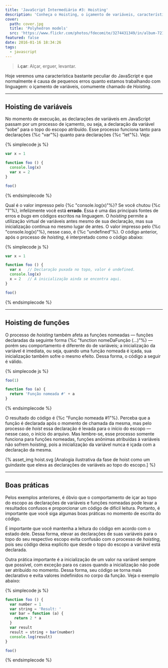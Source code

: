 ```yaml
---
title: 'JavaScript Intermediário #3: Hoisting'
description: 'Conheça o Hoisting, o içamento de variáveis, característica peculiar do JavaScript que normalmente é causa confusão entre os desenvolvedores.'
cover:
  path: cover.jpg
  title: 'Polyhedron models'
  src: 'https://www.flickr.com/photos/fdecomite/3274431349/in/album-72157613498998540/'
featured: false
date: 2016-01-16 18:34:26
tags:
  - javascript
---
```

> **i.çar**: Alçar, erguer, levantar.

Hoje veremos uma característica bastante peculiar  do JavaScript e que normalmente é causa de pequenos erros quanto estamos trabalhando com linguagem: o içamento de variáveis, comumente chamado de  *Hoisting*.

---
## Hoisting de variáveis ##

No momento de execução, as declarações de variáveis em JavaScript passam por um processo de içamento, ou seja, a declaração da variável “sobe” para o topo do escopo atribuído. Esse processo funciona tanto para declarações {%c "var"%} quanto para declarações {%c "let"%}. Veja:

{% simplecode js %}
``` js
var x = 1

function foo () {
  console.log(x)
  var x = 2
}

foo()
```
{% endsimplecode %}

Qual é o valor impresso pelo {%c "console.log(x)"%}? Se você chutou {%c "1"%}, infelizmente você está **errado**. Essa é uma das principais fontes de erros e *bugs* em códigos escritos na linguagem. O *hoisting* permite a utilização virtual de variáveis antes mesmo de sua declaração, mas sua inicialização continua no mesmo lugar de antes. O valor impresso pelo {%c "console.log(x)"%}, nesse caso, é {%c "undefined"%}. O código anterior, após o processo de *hoisting*, é interpretado como o código abaixo:

{% simplecode js %}
``` js
var x = 1

function foo () {
  var x   // Declaração puxada no topo, valor é undefined.
  console.log(x)
  x = 2   // A inicialização ainda se encontra aqui.
}

foo()
```
{% endsimplecode %}

---
## Hoisting de funções ##

O processo de *hoisting* também afeta as funções nomeadas — funções declaradas da seguinte forma {%c "function nomeDaFunção (…)"%} — porém seu comportamento é diferente do de variáveis; a inicialização da variável é imediata, ou seja, quando uma função nomeada é içada, sua inicialização também sofre o mesmo efeito. Dessa forma, o código a seguir é válido.

{% simplecode js %}
``` js
foo(1)

function foo (a) {
  return 'Função nomeada #' + a
}
```
{% endsimplecode %}

O resultado do código é {%c "Função nomeada \#1"%}. Perceba que a função é declarada após o momento de chamada da mesma, mas pelo processo de *hoist* essa declaração é levada para o início do escopo — nesse caso, o início do arquivo. Mas lembre-se, esse processo somente funciona para funções nomeadas, funções anônimas atribuídas à variáveis não sofrem *hoisting*, pois a inicialização da variável nunca é içada com a declaração da mesma.

{% asset_img hoist.svg [Analogia ilustrativa da fase de hoist como um guindaste que eleva as declarações de variáveis ao topo do escopo.] %}

---
## Boas práticas ##

Pelos exemplos anteriores, é óbvio que o comportamento de içar ao topo do escopo as declarações de variáveis e funções nomeadas pode levar a resultados confusos e proporcionar um código de difícil leitura. Portanto, é importante que você siga algumas boas práticas no momento de escrita do código.

É importante que você mantenha a leitura do código em acordo com o estado dele. Dessa forma, elevar as declarações de suas variáveis para o topo do seu respectivo escopo evita confusão com o processo de *hoisting*, pois seu código deixa explícito que desde o topo do escopo a variável está declarada.

Outra prática importante é a inicialização de um valor na variável sempre que possível, com exceção para os casos quando a inicialização não pode ser atribuído no momento. Dessa forma, seu código se torna mais declarativo e evita valores indefinidos no corpo da função. Veja o exemplo abaixo:

{% simplecode js %}
``` js
function foo () {
  var number = 1
  var string = 'Result: '
  var bar = function (a) {
    return 2 * a
  }
  var result
  result = string + bar(number)
  console.log(result)
}

foo()
```
{% endsimplecode %}
